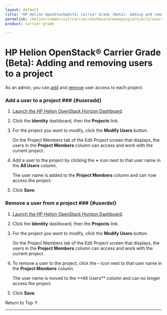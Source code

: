 ```yaml
---
layout: default
title: "HP Helion OpenStack&#174; Carrier Grade (Beta): Adding and removing users to a project"
permalink: /helion/commercial/carrier/dashboard/managing/projects/users/
product: carrier-grade

---
```

<!--UNDER REVISION-->

<script>

function PageRefresh {
onLoad="window.refresh"
}

PageRefresh();

</script>

<!-- <p style="font-size: small;"> <a href="/helion/commercial/carrier/ga1/install/">&#9664; PREV</a> | <a href="/helion/commercial/carrier/ga1/install-overview/">&#9650; UP</a> | <a href="/helion/commercial/carrier/ga1/">NEXT &#9654;</a></p> -->

# HP Helion OpenStack&#174; Carrier Grade (Beta): Adding and removing users to a project

As an admin, you can [add](#useradd) and [remove](#userdel) user access to each project. 

### Add a user to a project ### {#useradd}

1. [Launch the HP Helion OpenStack Horizon Dashboard](/helion/openstack/carrier/dashboard/login/).

2. Click the **Identity** dashboard, then the **Projects** link.

3. For the project you want to modify, click the **Modify Users** button.

	On the Project Members tab of the Edit Project screen that displays, the users in the **Project Members** column can access and work with the current project. 

4. Add a user to the project by clicking the **+** icon next to that user name in the **All Users** column.

	The user name is added to the **Project Members** column and can now access the project.

5. Click **Save**.


### Remove a user from a project ### {#userdel}

1. [Launch the HP Helion OpenStack Horizon Dashboard](/helion/openstack/carrier/dashboard/login/).

2. Click the **Identity** dashboard, then the **Projects** link.

3. For the project you want to modify, click the **Modify Users** button.

	On the Project Members tab of the Edit Project screen that displays, the users in the **Project Members** column can access and work with the current project. 

4. To remove a user to the project, click the **-** icon next to that user name in the **Project Members** column.

	<p>The user name is moved to the **All Users** column and can no longer access the project.</p>

5. Click **Save**. 

<p><a href="#top" style="padding:14px 0px 14px 0px; text-decoration: none;"> Return to Top &#8593; </a></p>


----
